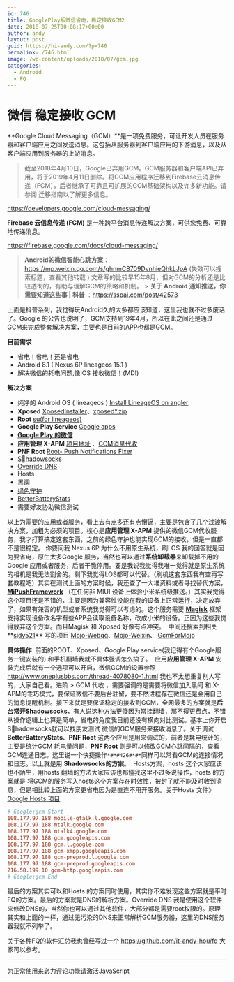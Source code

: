 ```yaml
---
id: 746
title: GooglePlay版微信省电，稳定接收GCM2
date: 2018-07-25T00:08:17+00:00
author: andy
layout: post
guid: https://hi-andy.com/?p=746
permalink: /746.html
image: /wp-content/uploads/2018/07/gcm.jpg
categories:
  - Android
  - FQ
---
```

# 微信 稳定接收 GCM

**Google Cloud Messaging（GCM）**是一项免费服务，可让开发人员在服务器和客户端应用之间发送消息。这包括从服务器到客户端应用的下游消息，以及从客户端应用到服务器的上游消息。
> 截至2018年4月10日，Google已弃用GCM。GCM服务器和客户端API已弃用，将于2019年4月11日删除。将GCM应用程序迁移到Firebase云消息传递（FCM），后者继承了可靠且可扩展的GCM基础架构以及许多新功能。请参阅 迁移指南以了解更多信息。

https://developers.google.com/cloud-messaging/

**Firebase 云信息传递 (FCM)** 是一种跨平台消息传递解决方案，可供您免费、可靠地传递消息。

https://firebase.google.com/docs/cloud-messaging/

> **Android的微信智能心跳方案**： https://mp.weixin.qq.com/s/ghnmC8709DvnhieQhkLJpA (失效可以搜索标题，查看其他转载 )
> 文章写的比较早15年8月，但对GCM的分析还是比较透彻的，有助与理解GCM的策略和机制。
&gt;
> **关于 Android 通知推送，你需要知道这些事 | 科普** ：https://sspai.com/post/42573

上面是科普系列，我觉得玩Android久的大多都应该知道，这里我也就不过多废话了。Google 的公告也说明了，GCM支持到19年4月，所以在此之间还是通过GCM来完成整套解决方案，主要也是目前的APP也都是GCM。

**目前需求**

- 省电！省电！还是省电
- Android 8.1 ( Nexus 6P lineageos 15.1 )
- 解决微信的耗电问题,像IOS 接收微信！(MD!)

**解决方案**

- 纯净的 Android OS ( lineageos ) [Install LineageOS on angler](https://wiki.lineageos.org/devices/angler/install)
- **Xposed** [ XposedInstaller](https://forum.xda-developers.com/showthread.php?t=3034811)、[xposed\*.zip](https://dl-xda.xposed.info/framework/)
- **Root** [su(for lineageos)](https://download.lineageos.org/extras)
- **Google Play Service** [Google apps](https://wiki.lineageos.org/gapps.html)
- [**Google Play 的微信**](https://play.google.com/store/apps/details?id=com.tencent.mm)
- **应用管理 X-APM** [项目地址]( https://github.com/Tornaco/X-APM) 、[GCM消息代收](https://github.com/Tornaco/X-APM/wiki/GCM%E6%B6%88%E6%81%AF%E4%BB%A3%E6%94%B6)
- **PNF Root** [Root- Push Notifications Fixer](https://play.google.com/store/apps/details?id=com.andqlimax.pushfixer)
- [Shadowsocks](https://play.google.com/store/apps/details?id=com.github.shadowsocks)
- [Override DNS](https://play.google.com/store/apps/details?id=net.mx17.overridedns)
- Hosts
- [黑阈](https://play.google.com/store/apps/details?id=me.piebridge.brevent)
- [绿色守护](https://play.google.com/store/apps/details?id=com.oasisfeng.greenify)
- [BetterBatteryStats](https://play.google.com/store/apps/details?id=com.asksven.betterbatterystats)
- 需要好友协助微信测试

 以上为需要的应用或者服务，看上去有点多还有点懵逼，主要是包含了几个过渡解决方案，加粗为必须的项目。核心是**应用管理 X-APM** 提供的微信GCM代收服务，我才打算搞定这套东西，之前的绿色守护也能实现GCM的接收，但是一直都不是很稳定。
你要问我 Nexus 6P 为什么不用原生系统，刷LOS 我的回答就是因为要省电，原生太多Google 服务，当然也可以通过**系统卸载器**来卸载掉不用的Google 应用或者服务，后者干脆停用。要是我说我觉得我唯一觉得就是原生系统的相机是我无法割舍的。剩下我觉得LOS都可以代替。（刷机这套东西我有空再写套教程吧）
​ 其实在测试上面的方案时候，我还查了一大堆资料或者寻找替代方案，[**MiPushFramework**](https://github.com/Trumeet/MiPushFramework) （在任何非 MIUI 设备上体验小米系统级推送。）其实我觉得这个项目还是不错的，主要是因为兼容性没能在我的设备上正常运行，决定放弃了，如果有兼容的机型或者系统我觉得可以考虑的。这个服务需要 **[Magisk](https://github.com/topjohnwu/Magisk)** 框架支持实现设备改名字有些APP会读取设备名称，改成小米的设备。正因为这些我觉得放弃这个方案。而且Magisk 和 Xposed 好像有点冲突。
​ 中间还搜索到相关**[sjdy521](https://github.com/sjdy521)** 写的项目 [Mojo-Webqq](https://github.com/sjdy521/Mojo-Webqq)、[Mojo-Weixin](https://github.com/sjdy521/Mojo-Weixin)、 [GcmForMojo](https://www.coolapk.com/apk/com.swjtu.gcmformojo)

**具体操作**
​ 前面的ROOT、Xposed、Google Play service(我记得有个Google服务一键安装的) 和手机翻墙我就不具体强调怎么搞了。
​ 应用**应用管理 X-APM** 安装完成后就有一个选项可以开启，微信GCM的设置参照 http://www.oneplusbbs.com/thread-4078080-1.html 我也不太想重复别人写的，大家自己看。进阶 &gt; GCM 代收 ，需要强调的是需要将微信加入黑阈 和 X-APM的乖巧模式，要保证微信不要后台驻留，要不然进程存在微信还是会用自己的消息提醒机制。
​ 接下来就是要保证稳定的接收到GCM，全网最多的方案就是**后台常开Shadowsocks**，有人说这种方法更傻因为常挂翻墙，那不得更费点，不错从操作逻辑上也算是简单，省电的角度我目前还没有横向对比测试。基本上你开启Shadowsocks就可以找朋友测试 微信的GCM服务来接收消息了。关于调试**BetterBatteryStats**、**PNF Root** 这两个应用是用来调试的，前者是耗电统计的，主要是统计GCM 耗电量问题，**PNF Root** 则是可以修改GCM心跳间隔的，查看GCM连通日志。这里说一个快捷操作`*#*#426#*#*`同样可以常看GCM的连接情况和日志。以上就是用 **Shadowsocks的方案**。
​ Hosts方案，hosts 这个大家应该也不陌生，用hosts 翻墙的方法大家应该也都懂我这里不过多说操作，hosts 的方案就是 将GCM的服务写入hosts这个方案存在时效性，被封了就不能及时收到消息，但是相比较上面的方案更省电因为是直连不用开服务。关于Hosts 文件》[Google Hosts 项目](https://github.com/googlehosts/hosts)

```ini
# Google:gcm Start
108.177.97.188 mobile-gtalk.l.google.com
108.177.97.188 mtalk.google.com
108.177.97.188 mtalk4.google.com
108.177.97.188 gcm.googleapis.com
108.177.97.188 gcm.l.google.com
108.177.97.188 gcm-xmpp.googleapis.com
108.177.97.188 gcm-preprod.l.google.com
108.177.97.188 gcm-preprod.googleapis.com
216.58.199.10 gcm-http.googleapis.com
# Google:gcm End
```
 最后的方案其实可以和Hosts 的方案同时使用，其实你不难发现这些方案就是平时FQ的方案。最后的方案就是DNS的解析方案。Override DNS 我是使用这个软件来修改DNS的，当然你也可以通过其他软件，大部分都是需要root权限的。原理其实和上面的一样，通过无污染的DNS来正常解析GCM服务器，这里的DNS服务器我就不列举了。

关于各种FQ的软件汇总我也曾经写过一个 https://github.com/it-andy-hou/fq 大家可以参考。

<hr>

<!-- 来必力City版安装代码 -->
<div id="lv-container" data-id="city" data-uid="MTAyMC80NzA4OC8yMzU4OA==">
	<script type="text/javascript">
   (function(d, s) {
       var j, e = d.getElementsByTagName(s)[0];

       if (typeof LivereTower === 'function') { return; }

       j = d.createElement(s);
       j.src = 'https://cdn-city.livere.com/js/embed.dist.js';
       j.async = true;

       e.parentNode.insertBefore(j, e);
   })(document, 'script');
	</script>
<noscript> 为正常使用来必力评论功能请激活JavaScript</noscript>
</div>
<!-- City版安装代码已完成 -->